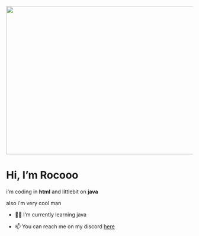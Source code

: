 <img src="https://i.imgur.com/RGUTpaA.png" width="800" height="400"/>
<h1>Hi, I’m Rocooo</h1>

<p>i'm coding in <b>html</b> and littlebit on <b>java</b></p>
<p>also i'm very cool man</p>

- 👨‍💻 I’m currently learning java

- 📫 You can reach me on my discord <a href="https://discordapp.com/users/739418931051102239">here</a>
